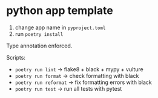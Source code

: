 # python app template

1. change app name in `pyproject.toml`
2. run `poetry install` 

Type annotation enforced.

Scripts:

* `poetry run lint` -> flake8 + black + mypy + vulture
* `poetry run format` -> check formatting with black
* `poetry run reformat` -> fix formatting errors with black
* `poetry run test` -> run all tests with pytest